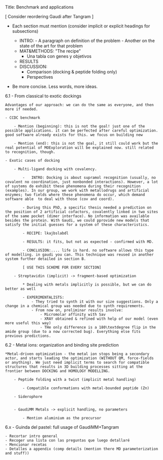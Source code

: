 Title: Benchmark and applications

[ Consider reordering Gaudi after Tangram ]

* Each section must mention (consider implicit or explicit headings for subsections)
    - INTRO: - A paragraph on definition of the problem
             - Another on the state of the art for that problem
    - MAT&METHODS: "The recipe"
        - Una tabla con genes y objetivos
    - RESULTS
    - DISCUSSION:
        - Comparison (docking & peptide folding only)
        - Perspectives

* Be more concise. Less words, more ideas.

6.1 - From classical to exotic dockings

    Advantages of our approach: we can do the same as everyone, and then more if needed.

    - CCDC benchmark

        - Mention (beginning): this is not the goal! just one of the possible applications. it can be perfected after careful optimization. good software already exists for this. we focus on building new

        - Mention (end): this is not the goal, it still could work but the real potential of MOExploration will be explained now. still related to recognition, though.

    - Exotic cases of docking

        - Multi-ligand docking with covalency.

            -   INTRO: Docking is about supramol recognition (usually, no covalent no coordination, just nonbonded interactions). However, a lot of systems do exhibit these phenomena during their recognition (examples). In our group, we work with metallodrugs and artificial enzymes; two fields where these phenomena do occur, which demand software able  to deal with those (cov and coord).

            - During this PhD, a specific thesis needed a prediction on the position of 2 artificial cofactors, covalently linked in two sites of the same pocket (dimer interface). No information was available besides the protein. With Gaudi, we could pprovide new models that satisfy the initial guesses for a system of these characteristics.

            - RECIPE: lkajbslabdl

            - RESULTS: it fits, but not as expected - confirmed with MD.

            - CONCLUSION:.... life is hard. no software allows this type of modelling. in gaudi you can. This technique was reused in another system further detailed in section B.

            [ USE THIS SCHEME FOR EVERY SECTION]

        - Streptavidin (implicit) -> fragment-based optimization

            * Dealing with metals implicitly is possible, but we can do better as well

            - EXPERIMENTALISTS:
                - They tried to synth it with our size suggestions. Only a change in a chemical group was needed due to synth requirements.
                - From now on, preliminar results involve:
                    - Micromolar affinity with Sav
                    - XRAY obtained & refined with help of our model (even more useful this way)
                    - THe only difference is a 180\textdegree flip in the amide group (due to a now corrected bug). Everything else fits previous predictions.

6.2 - Metal ions: organization and binding site prediction

    *Metal-driven optimization - the metal ion stops being a secondary actor, and starts leading the optimization (WITHOUT QM, force-fields or anything). We just need implicit terms to search for compatible structures that results in 3D building processes sitting at the frontier between DOCKING and HOMOLOGY MODELLING.

        - Peptide folding with a twist (implicit metal handling)

            - Compatible conformations with metal-bounded peptide (Zn)

        - Siderophore


        - GaudiMM Metals -> explicit handling, no parameters

            - Mention aluminium as the precursor


6.x - Guinda del pastel: full usage of GaudiMM+Tangram <ROTAXANE>

    - Recortar intro general
    - Recoger una lista con las preguntas que luego detallaré
    - Mencionar recetas
    - Detalles a appendix (comp details (mention there MD parameterization and stuff))